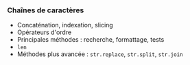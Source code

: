 ### Chaînes de caractères

* Concaténation, indexation, slicing
* Opérateurs d'ordre
* Principales méthodes : recherche, formattage, tests
* `len`
* Méthodes plus avancée : `str.replace`, `str.split`, `str.join`
